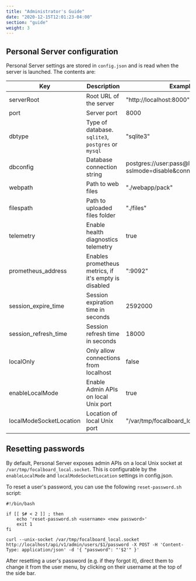 ```yaml
---
title: "Administrator's Guide"
date: "2020-12-15T12:01:23-04:00"
section: "guide"
weight: 3
---
```


## Personal Server configuration

Personal Server settings are stored in `config.json` and is read when the server is launched. The contents are:

| Key      | Description | Example |
| -----------   | ----------- | ---
| serverRoot    | Root URL of the server    | "http://localhost:8000"
| port          | Server port               | 8000
| dbtype        | Type of database. `sqlite3`, `postgres` or `mysql` | "sqlite3"
| dbconfig      | Database connection string    | postgres://user:pass@localhost/boards?sslmode=disable&connect_timeout=10
| webpath       | Path to web files         | "./webapp/pack"
| filespath     | Path to uploaded files folder | "./files"
| telemetry     | Enable health diagnostics telemetry | true
| prometheus_address | Enables prometheus metrics, if it's empty is disabled | ":9092"
| session_expire_time | Session expiration time in seconds | 2592000
| session_refresh_time  | Session refresh time in seconds | 18000
| localOnly | Only allow connections from localhost | false
| enableLocalMode | Enable Admin APIs on local Unix port | true
| localModeSocketLocation | Location of local Unix port | "/var/tmp/focalboard_local.socket"


## Resetting passwords

By default, Personal Server exposes admin APIs on a local Unix socket at `/var/tmp/focalboard_local.socket`. This is configurable by the `enableLocalMode` and `localModeSocketLocation` settings in config.json.

To reset a user's password, you can use the following `reset-password.sh` script:

```
#!/bin/bash

if [[ $# < 2 ]] ; then
    echo 'reset-password.sh <username> <new password>'
    exit 1
fi

curl --unix-socket /var/tmp/focalboard_local.socket http://localhost/api/v1/admin/users/$1/password -X POST -H 'Content-Type: application/json' -d '{ "password": "'$2'" }'
```

After resetting a user's password (e.g. if they forgot it), direct them to change it from the user menu, by clicking on their username at the top of the side bar.
